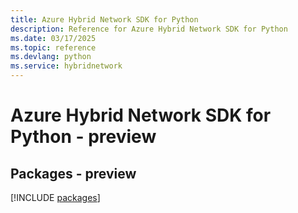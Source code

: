 ```yaml
---
title: Azure Hybrid Network SDK for Python
description: Reference for Azure Hybrid Network SDK for Python
ms.date: 03/17/2025
ms.topic: reference
ms.devlang: python
ms.service: hybridnetwork
---
```

# Azure Hybrid Network SDK for Python - preview
## Packages - preview
[!INCLUDE [packages](hybrid-network-index.md)]